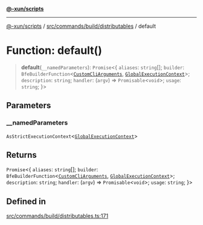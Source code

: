[**@-xun/scripts**](../../../../../README.md)

***

[@-xun/scripts](../../../../../README.md) / [src/commands/build/distributables](../README.md) / default

# Function: default()

> **default**(`__namedParameters`): `Promise`\<\{ `aliases`: `string`[]; `builder`: `BfeBuilderFunction`\<[`CustomCliArguments`](../type-aliases/CustomCliArguments.md), [`GlobalExecutionContext`](../../../../configure/type-aliases/GlobalExecutionContext.md)\>; `description`: `string`; `handler`: (`argv`) => `Promisable`\<`void`\>; `usage`: `string`; \}\>

## Parameters

### \_\_namedParameters

`AsStrictExecutionContext`\<[`GlobalExecutionContext`](../../../../configure/type-aliases/GlobalExecutionContext.md)\>

## Returns

`Promise`\<\{ `aliases`: `string`[]; `builder`: `BfeBuilderFunction`\<[`CustomCliArguments`](../type-aliases/CustomCliArguments.md), [`GlobalExecutionContext`](../../../../configure/type-aliases/GlobalExecutionContext.md)\>; `description`: `string`; `handler`: (`argv`) => `Promisable`\<`void`\>; `usage`: `string`; \}\>

## Defined in

[src/commands/build/distributables.ts:171](https://github.com/Xunnamius/xscripts/blob/08b8dd169c5f24bef791b640ada35bc11e6e6e8e/src/commands/build/distributables.ts#L171)
